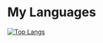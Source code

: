 # My Languages
[![Top Langs](https://github-readme-stats.vercel.app/api/top-langs/?username=LucyUwI&layout=compact&theme=dracula)](https://github.com/anuraghazra/github-readme-stats)
